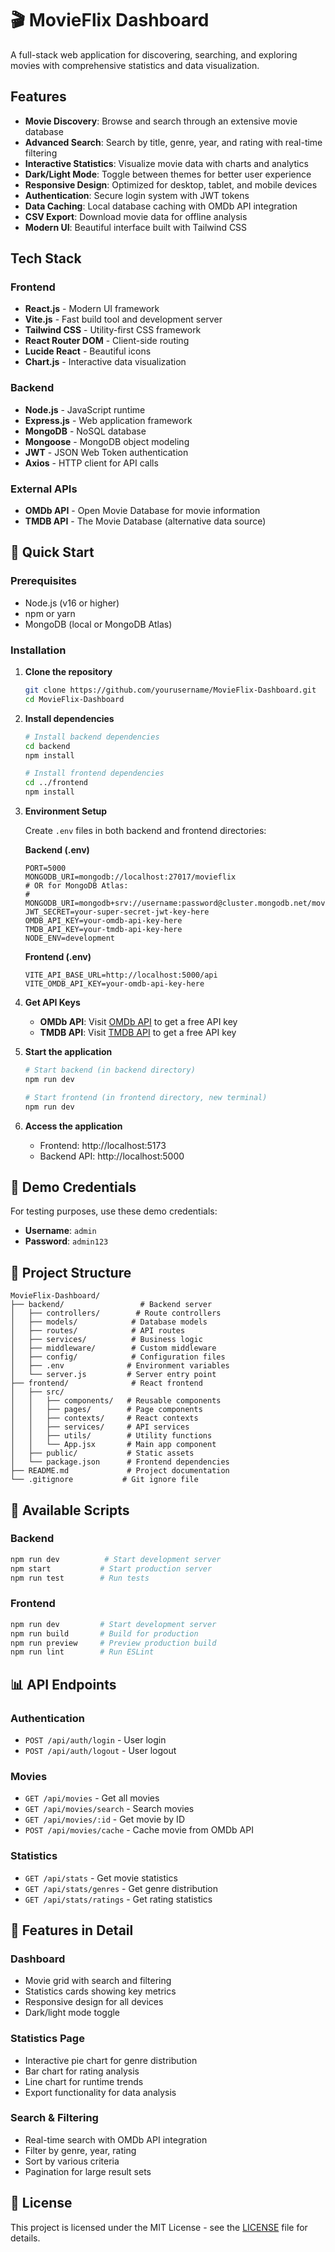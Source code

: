 # 🎬 MovieFlix Dashboard

A full-stack web application for discovering, searching, and exploring movies with comprehensive statistics and data visualization.

## Features

- **Movie Discovery**: Browse and search through an extensive movie database
- **Advanced Search**: Search by title, genre, year, and rating with real-time filtering
- **Interactive Statistics**: Visualize movie data with charts and analytics
- **Dark/Light Mode**: Toggle between themes for better user experience
- **Responsive Design**: Optimized for desktop, tablet, and mobile devices
- **Authentication**: Secure login system with JWT tokens
- **Data Caching**: Local database caching with OMDb API integration
- **CSV Export**: Download movie data for offline analysis
- **Modern UI**: Beautiful interface built with Tailwind CSS

## Tech Stack

### Frontend
- **React.js** - Modern UI framework
- **Vite.js** - Fast build tool and development server
- **Tailwind CSS** - Utility-first CSS framework
- **React Router DOM** - Client-side routing
- **Lucide React** - Beautiful icons
- **Chart.js** - Interactive data visualization

### Backend
- **Node.js** - JavaScript runtime
- **Express.js** - Web application framework
- **MongoDB** - NoSQL database
- **Mongoose** - MongoDB object modeling
- **JWT** - JSON Web Token authentication
- **Axios** - HTTP client for API calls

### External APIs
- **OMDb API** - Open Movie Database for movie information
- **TMDB API** - The Movie Database (alternative data source)

## 🚀 Quick Start

### Prerequisites
- Node.js (v16 or higher)
- npm or yarn
- MongoDB (local or MongoDB Atlas)

### Installation

1. **Clone the repository**
   ```bash
   git clone https://github.com/yourusername/MovieFlix-Dashboard.git
   cd MovieFlix-Dashboard
   ```

2. **Install dependencies**
   ```bash
   # Install backend dependencies
   cd backend
   npm install
   
   # Install frontend dependencies
   cd ../frontend
   npm install
   ```

3. **Environment Setup**
   
   Create `.env` files in both backend and frontend directories:

   **Backend (.env)**
   ```env
   PORT=5000
   MONGODB_URI=mongodb://localhost:27017/movieflix
   # OR for MongoDB Atlas:
   # MONGODB_URI=mongodb+srv://username:password@cluster.mongodb.net/movieflix
   JWT_SECRET=your-super-secret-jwt-key-here
   OMDB_API_KEY=your-omdb-api-key-here
   TMDB_API_KEY=your-tmdb-api-key-here
   NODE_ENV=development
   ```

   **Frontend (.env)**
   ```env
   VITE_API_BASE_URL=http://localhost:5000/api
   VITE_OMDB_API_KEY=your-omdb-api-key-here
   ```

4. **Get API Keys**
   
   - **OMDb API**: Visit [OMDb API](http://www.omdbapi.com/apikey.aspx) to get a free API key
   - **TMDB API**: Visit [TMDB API](https://www.themoviedb.org/settings/api) to get a free API key

5. **Start the application**
   ```bash
   # Start backend (in backend directory)
   npm run dev
   
   # Start frontend (in frontend directory, new terminal)
   npm run dev
   ```

6. **Access the application**
   - Frontend: http://localhost:5173
   - Backend API: http://localhost:5000

## 🔐 Demo Credentials

For testing purposes, use these demo credentials:
- **Username**: `admin`
- **Password**: `admin123`

## 📁 Project Structure

```
MovieFlix-Dashboard/
├── backend/                 # Backend server
│   ├── controllers/        # Route controllers
│   ├── models/            # Database models
│   ├── routes/            # API routes
│   ├── services/          # Business logic
│   ├── middleware/        # Custom middleware
│   ├── config/            # Configuration files
│   ├── .env              # Environment variables
│   └── server.js         # Server entry point
├── frontend/              # React frontend
│   ├── src/
│   │   ├── components/   # Reusable components
│   │   ├── pages/        # Page components
│   │   ├── contexts/     # React contexts
│   │   ├── services/     # API services
│   │   ├── utils/        # Utility functions
│   │   └── App.jsx       # Main app component
│   ├── public/           # Static assets
│   └── package.json      # Frontend dependencies
├── README.md             # Project documentation
└── .gitignore           # Git ignore file
```



## 🔧 Available Scripts

### Backend
```bash
npm run dev          # Start development server
npm start           # Start production server
npm run test        # Run tests
```

### Frontend
```bash
npm run dev         # Start development server
npm run build       # Build for production
npm run preview     # Preview production build
npm run lint        # Run ESLint
```

## 📊 API Endpoints

### Authentication
- `POST /api/auth/login` - User login
- `POST /api/auth/logout` - User logout

### Movies
- `GET /api/movies` - Get all movies
- `GET /api/movies/search` - Search movies
- `GET /api/movies/:id` - Get movie by ID
- `POST /api/movies/cache` - Cache movie from OMDb API

### Statistics
- `GET /api/stats` - Get movie statistics
- `GET /api/stats/genres` - Get genre distribution
- `GET /api/stats/ratings` - Get rating statistics

## 🎯 Features in Detail

### Dashboard
- Movie grid with search and filtering
- Statistics cards showing key metrics
- Responsive design for all devices
- Dark/light mode toggle

### Statistics Page
- Interactive pie chart for genre distribution
- Bar chart for rating analysis
- Line chart for runtime trends
- Export functionality for data analysis

### Search & Filtering
- Real-time search with OMDb API integration
- Filter by genre, year, rating
- Sort by various criteria
- Pagination for large result sets



## 📝 License

This project is licensed under the MIT License - see the [LICENSE](LICENSE) file for details.



